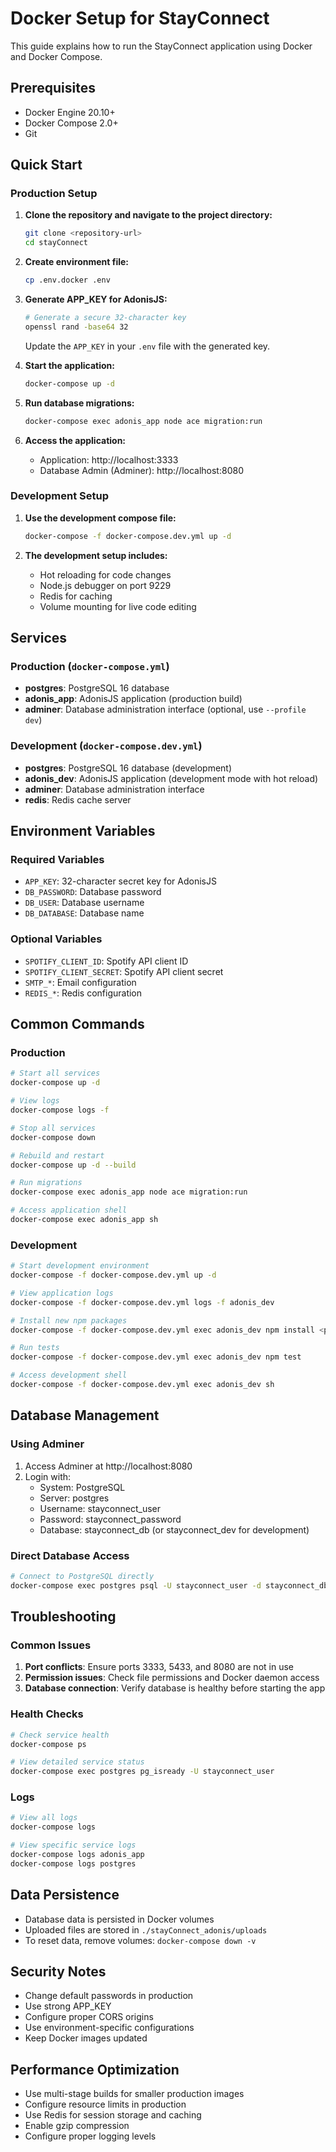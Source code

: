 # Docker Setup for StayConnect

This guide explains how to run the StayConnect application using Docker and Docker Compose.

## Prerequisites

- Docker Engine 20.10+
- Docker Compose 2.0+
- Git

## Quick Start

### Production Setup

1. **Clone the repository and navigate to the project directory:**
   ```bash
   git clone <repository-url>
   cd stayConnect
   ```

2. **Create environment file:**
   ```bash
   cp .env.docker .env
   ```

3. **Generate APP_KEY for AdonisJS:**
   ```bash
   # Generate a secure 32-character key
   openssl rand -base64 32
   ```
   Update the `APP_KEY` in your `.env` file with the generated key.

4. **Start the application:**
   ```bash
   docker-compose up -d
   ```

5. **Run database migrations:**
   ```bash
   docker-compose exec adonis_app node ace migration:run
   ```

6. **Access the application:**
   - Application: http://localhost:3333
   - Database Admin (Adminer): http://localhost:8080

### Development Setup

1. **Use the development compose file:**
   ```bash
   docker-compose -f docker-compose.dev.yml up -d
   ```

2. **The development setup includes:**
   - Hot reloading for code changes
   - Node.js debugger on port 9229
   - Redis for caching
   - Volume mounting for live code editing

## Services

### Production (`docker-compose.yml`)

- **postgres**: PostgreSQL 16 database
- **adonis_app**: AdonisJS application (production build)
- **adminer**: Database administration interface (optional, use `--profile dev`)

### Development (`docker-compose.dev.yml`)

- **postgres**: PostgreSQL 16 database (development)
- **adonis_dev**: AdonisJS application (development mode with hot reload)
- **adminer**: Database administration interface
- **redis**: Redis cache server

## Environment Variables

### Required Variables

- `APP_KEY`: 32-character secret key for AdonisJS
- `DB_PASSWORD`: Database password
- `DB_USER`: Database username
- `DB_DATABASE`: Database name

### Optional Variables

- `SPOTIFY_CLIENT_ID`: Spotify API client ID
- `SPOTIFY_CLIENT_SECRET`: Spotify API client secret
- `SMTP_*`: Email configuration
- `REDIS_*`: Redis configuration

## Common Commands

### Production

```bash
# Start all services
docker-compose up -d

# View logs
docker-compose logs -f

# Stop all services
docker-compose down

# Rebuild and restart
docker-compose up -d --build

# Run migrations
docker-compose exec adonis_app node ace migration:run

# Access application shell
docker-compose exec adonis_app sh
```

### Development

```bash
# Start development environment
docker-compose -f docker-compose.dev.yml up -d

# View application logs
docker-compose -f docker-compose.dev.yml logs -f adonis_dev

# Install new npm packages
docker-compose -f docker-compose.dev.yml exec adonis_dev npm install <package>

# Run tests
docker-compose -f docker-compose.dev.yml exec adonis_dev npm test

# Access development shell
docker-compose -f docker-compose.dev.yml exec adonis_dev sh
```

## Database Management

### Using Adminer

1. Access Adminer at http://localhost:8080
2. Login with:
   - System: PostgreSQL
   - Server: postgres
   - Username: stayconnect_user
   - Password: stayconnect_password
   - Database: stayconnect_db (or stayconnect_dev for development)

### Direct Database Access

```bash
# Connect to PostgreSQL directly
docker-compose exec postgres psql -U stayconnect_user -d stayconnect_db
```

## Troubleshooting

### Common Issues

1. **Port conflicts**: Ensure ports 3333, 5433, and 8080 are not in use
2. **Permission issues**: Check file permissions and Docker daemon access
3. **Database connection**: Verify database is healthy before starting the app

### Health Checks

```bash
# Check service health
docker-compose ps

# View detailed service status
docker-compose exec postgres pg_isready -U stayconnect_user
```

### Logs

```bash
# View all logs
docker-compose logs

# View specific service logs
docker-compose logs adonis_app
docker-compose logs postgres
```

## Data Persistence

- Database data is persisted in Docker volumes
- Uploaded files are stored in `./stayConnect_adonis/uploads`
- To reset data, remove volumes: `docker-compose down -v`

## Security Notes

- Change default passwords in production
- Use strong APP_KEY
- Configure proper CORS origins
- Use environment-specific configurations
- Keep Docker images updated

## Performance Optimization

- Use multi-stage builds for smaller production images
- Configure resource limits in production
- Use Redis for session storage and caching
- Enable gzip compression
- Configure proper logging levels